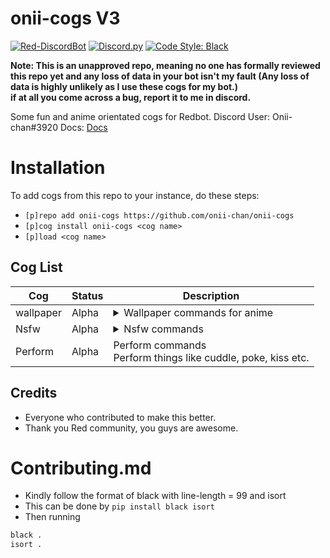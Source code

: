 # onii-cogs V3
[![Red-DiscordBot](https://img.shields.io/badge/Red--DiscordBot-V3-red.svg)](https://github.com/Cog-Creators/Red-DiscordBot) 
[![Discord.py](https://img.shields.io/badge/Discord.py-rewrite-blue.svg)](https://github.com/Rapptz/discord.py/tree/rewrite)
[![Code Style: Black](https://img.shields.io/badge/code%20style-black-000000.svg)](https://github.com/ambv/black)  

**Note: This is an unapproved repo, meaning no one has formally reviewed this repo yet and any loss of data in your bot isn't my fault (Any loss of data is highly unlikely as I use these cogs for my bot.)  
if at all you come across a bug, report it to me in discord.**

Some fun and anime orientated cogs for Redbot. 
Discord User:  Onii-chan#3920
Docs: [Docs](onii-cogs.readthedocs.io)
 # Installation
To add cogs from this repo to your instance, do these steps:
- `[p]repo add onii-cogs https://github.com/onii-chan/onii-cogs`
- `[p]cog install onii-cogs <cog name>`
- `[p]load <cog name>`

## Cog List
| Cog | Status | Description |
| --- | ---------- |---------------- |
| wallpaper | Alpha |<details><summary>Wallpaper commands for anime</summary>This cog chooses random wallpapers from a list and sends them to you in an embed.</details>
| Nsfw | Alpha |<details><summary>Nsfw commands</summary>Nsfw commands, proceed with caution.</details>
| Perform |Alpha |<deatails><summary>Perform commands</summary>Perform things like cuddle, poke, kiss etc.</details>
                                                                                                                                                                                                                          
## Credits
- Everyone who contributed to make this better.
- Thank you Red community, you guys are awesome.

# Contributing.md
- Kindly follow the format of black with line-length = 99 and isort
- This can be done by `pip install black isort`
- Then running 
```py
black .
isort .
```
